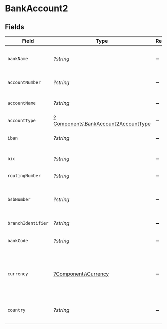 # BankAccount2


## Fields

| Field                                                                                                                              | Type                                                                                                                               | Required                                                                                                                           | Description                                                                                                                        | Example                                                                                                                            |
| ---------------------------------------------------------------------------------------------------------------------------------- | ---------------------------------------------------------------------------------------------------------------------------------- | ---------------------------------------------------------------------------------------------------------------------------------- | ---------------------------------------------------------------------------------------------------------------------------------- | ---------------------------------------------------------------------------------------------------------------------------------- |
| `bankName`                                                                                                                         | *?string*                                                                                                                          | :heavy_minus_sign:                                                                                                                 | The name of the bank or financial institution                                                                                      | Chase Bank                                                                                                                         |
| `accountNumber`                                                                                                                    | *?string*                                                                                                                          | :heavy_minus_sign:                                                                                                                 | The bank account number                                                                                                            | 123465                                                                                                                             |
| `accountName`                                                                                                                      | *?string*                                                                                                                          | :heavy_minus_sign:                                                                                                                 | The name of the bank account                                                                                                       | Main Operating Account                                                                                                             |
| `accountType`                                                                                                                      | [?Components\BankAccount2AccountType](../../Models/Components/BankAccount2AccountType.md)                                          | :heavy_minus_sign:                                                                                                                 | The type of bank account.                                                                                                          | credit_card                                                                                                                        |
| `iban`                                                                                                                             | *?string*                                                                                                                          | :heavy_minus_sign:                                                                                                                 | International Bank Account Number                                                                                                  | GB33BUKB20201555555555                                                                                                             |
| `bic`                                                                                                                              | *?string*                                                                                                                          | :heavy_minus_sign:                                                                                                                 | Bank Identifier Code / SWIFT Code                                                                                                  | CHASUS33                                                                                                                           |
| `routingNumber`                                                                                                                    | *?string*                                                                                                                          | :heavy_minus_sign:                                                                                                                 | Bank routing number (US)                                                                                                           | 021000021                                                                                                                          |
| `bsbNumber`                                                                                                                        | *?string*                                                                                                                          | :heavy_minus_sign:                                                                                                                 | Bank State Branch number (Australia/New Zealand)                                                                                   | 062-001                                                                                                                            |
| `branchIdentifier`                                                                                                                 | *?string*                                                                                                                          | :heavy_minus_sign:                                                                                                                 | Bank branch identifier                                                                                                             | 001                                                                                                                                |
| `bankCode`                                                                                                                         | *?string*                                                                                                                          | :heavy_minus_sign:                                                                                                                 | Bank code assigned by central bank                                                                                                 | BNH                                                                                                                                |
| `currency`                                                                                                                         | [?Components\Currency](../../Models/Components/Currency.md)                                                                        | :heavy_minus_sign:                                                                                                                 | Indicates the associated currency for an amount of money. Values correspond to [ISO 4217](https://en.wikipedia.org/wiki/ISO_4217). | USD                                                                                                                                |
| `country`                                                                                                                          | *?string*                                                                                                                          | :heavy_minus_sign:                                                                                                                 | Country code according to ISO 3166-1 alpha-2.                                                                                      | US                                                                                                                                 |
